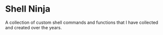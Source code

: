 # Shell Ninja
A collection of custom shell commands and functions that I have collected and created over the years. 
